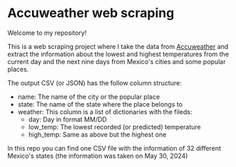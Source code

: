 # Accuweather web scraping

Welcome to my repository!

This is a web scraping project where I take the data from [Accuweather](https://accuweather.com/) and extract the information about the lowest and highest temperatures from the current day and the next nine days from Mexico's cities and some popular places.

The output CSV (or JSON) has the follow column structure:
* name: The name of the city or the popular place
* state: The name of the state where the place belongs to
* weather: This column is a list of dictionaries with the fileds:
    * day: Day in format MM/DD
    * low_temp: The lowest recorded (or predicted) temperature
    * high_temp: Same as above but the highest one

In this repo you can find one CSV file with the information of 32 different Mexico's states (the information was taken on May 30, 2024)